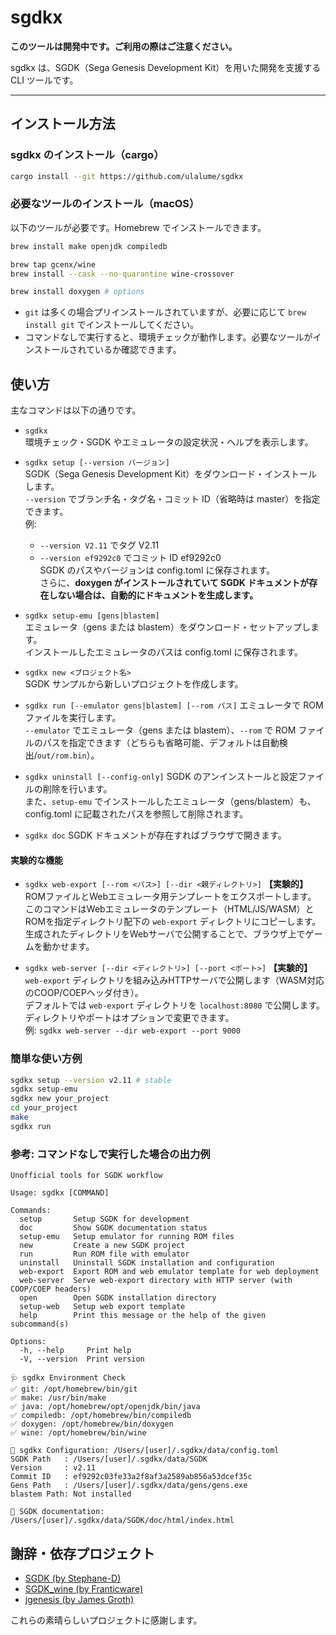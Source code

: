 # sgdkx

**このツールは開発中です。ご利用の際はご注意ください。**

sgdkx は、SGDK（Sega Genesis Development Kit）を用いた開発を支援する CLI ツールです。

---

## インストール方法

### sgdkx のインストール（cargo）

```sh
cargo install --git https://github.com/ulalume/sgdkx
```

### 必要なツールのインストール（macOS）

以下のツールが必要です。Homebrew でインストールできます。

```sh
brew install make openjdk compiledb

brew tap gcenx/wine
brew install --cask --no-quarantine wine-crossover

brew install doxygen # options
```

- `git` は多くの場合プリインストールされていますが、必要に応じて `brew install git` でインストールしてください。
- コマンドなしで実行すると、環境チェックが動作します。必要なツールがインストールされているか確認できます。

## 使い方

主なコマンドは以下の通りです。

- `sgdkx`<br>
  環境チェック・SGDK やエミュレータの設定状況・ヘルプを表示します。

- `sgdkx setup [--version バージョン]`<br>
  SGDK（Sega Genesis Development Kit）をダウンロード・インストールします。<br>
  `--version` でブランチ名・タグ名・コミット ID（省略時は master）を指定できます。<br>
  例:
  - `--version V2.11` でタグ V2.11
  - `--version ef9292c0` でコミット ID ef9292c0<br>
    SGDK のパスやバージョンは config.toml に保存されます。<br>
    さらに、**doxygen がインストールされていて SGDK ドキュメントが存在しない場合は、自動的にドキュメントを生成します。**

- `sgdkx setup-emu [gens|blastem]`<br>
  エミュレータ（gens または blastem）をダウンロード・セットアップします。<br>
  インストールしたエミュレータのパスは config.toml に保存されます。

- `sgdkx new <プロジェクト名>`<br>
  SGDK サンプルから新しいプロジェクトを作成します。<br>

- `sgdkx run [--emulator gens|blastem] [--rom パス]`
  エミュレータで ROM ファイルを実行します。<br>
  `--emulator` でエミュレータ（gens または blastem）、`--rom` で ROM ファイルのパスを指定できます（どちらも省略可能、デフォルトは自動検出/`out/rom.bin`）。

- `sgdkx uninstall [--config-only]`
  SGDK のアンインストールと設定ファイルの削除を行います。<br>
  また、`setup-emu` でインストールしたエミュレータ（gens/blastem）も、config.toml に記載されたパスを参照して削除されます。

- `sgdkx doc`
  SGDK ドキュメントが存在すればブラウザで開きます。

#### 実験的な機能

- `sgdkx web-export [--rom <パス>] [--dir <親ディレクトリ>]`
  **【実験的】** ROMファイルとWebエミュレータ用テンプレートをエクスポートします。<br>
  このコマンドはWebエミュレータのテンプレート（HTML/JS/WASM）とROMを指定ディレクトリ配下の `web-export` ディレクトリにコピーします。<br>
  生成されたディレクトリをWebサーバで公開することで、ブラウザ上でゲームを動かせます。

- `sgdkx web-server [--dir <ディレクトリ>] [--port <ポート>]`
  **【実験的】** `web-export` ディレクトリを組み込みHTTPサーバで公開します（WASM対応のCOOP/COEPヘッダ付き）。<br>
  デフォルトでは `web-export` ディレクトリを `localhost:8080` で公開します。<br>
  ディレクトリやポートはオプションで変更できます。<br>
  例: `sgdkx web-server --dir web-export --port 9000`

### 簡単な使い方例

```sh
sgdkx setup --version v2.11 # stable
sgdkx setup-emu
sgdkx new your_project
cd your_project
make
sgdkx run
```

### 参考: コマンドなしで実行した場合の出力例

```
Unofficial tools for SGDK workflow

Usage: sgdkx [COMMAND]

Commands:
  setup       Setup SGDK for development
  doc         Show SGDK documentation status
  setup-emu   Setup emulator for running ROM files
  new         Create a new SGDK project
  run         Run ROM file with emulator
  uninstall   Uninstall SGDK installation and configuration
  web-export  Export ROM and web emulator template for web deployment
  web-server  Serve web-export directory with HTTP server (with COOP/COEP headers)
  open        Open SGDK installation directory
  setup-web   Setup web export template
  help        Print this message or the help of the given subcommand(s)

Options:
  -h, --help     Print help
  -V, --version  Print version

🩺 sgdkx Environment Check
✅ git: /opt/homebrew/bin/git
✅ make: /usr/bin/make
✅ java: /opt/homebrew/opt/openjdk/bin/java
✅ compiledb: /opt/homebrew/bin/compiledb
✅ doxygen: /opt/homebrew/bin/doxygen
✅ wine: /opt/homebrew/bin/wine

📝 sgdkx Configuration: /Users/[user]/.sgdkx/data/config.toml
SGDK Path   : /Users/[user]/.sgdkx/data/SGDK
Version     : v2.11
Commit ID   : ef9292c03fe33a2f8af3a2589ab856a53dcef35c
Gens Path   : /Users/[user]/.sgdkx/data/gens/gens.exe
blastem Path: Not installed

📄 SGDK documentation: /Users/[user]/.sgdkx/data/SGDK/doc/html/index.html
```

## 謝辞・依存プロジェクト

- [SGDK (by Stephane-D)](https://github.com/Stephane-D/SGDK)
- [SGDK_wine (by Franticware)](https://github.com/Franticware/SGDK_wine)
- [jgenesis (by James Groth)](https://github.com/jsgroth/jgenesis)

これらの素晴らしいプロジェクトに感謝します。
